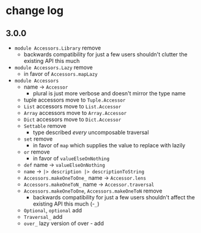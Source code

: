 # change log

## 3.0.0

- `module Accessors.Library` remove
    - backwards compatibility for just a few users shouldn't clutter the existing API this much
- `module Accessors.Lazy` remove
    - in favor of `Accessors.mapLazy`
- `module Accessors`
    - name → `Accessor`
        - plural is just more verbose and doesn't mirror the type name
    - tuple accessors move to `Tuple.Accessor`
    - `List` accessors move to `List.Accessor`
    - `Array` accessors move to `Array.Accessor`
    - `Dict` accessors move to `Dict.Accessor`
    - `Settable` remove
        - type described _every_ uncomposable traversal
    - `set` remove
        - in favor of `map` which supplies the value to replace with lazily
    - `or` remove
        - in favor of `valueElseOnNothing`
    - `def` name → `valueElseOnNothing`
    - `name` → `|> description |> descriptionToString`
    - `Accessors.makeOneToOne_` name → `Accessor.lens`
    - `Accessors.makeOneToN_` name → `Accessor.traversal`
    - `Accessors.makeOneToOne`, `Accessors.makeOneToN` remove
        - backwards compatibility for just a few users shouldn't affect the existing API this much (-`_`)
    - `Optional`, `optional` add
    - `Traversal_` add
    - `over_` lazy version of over - add
